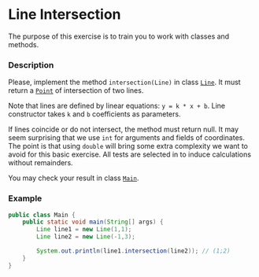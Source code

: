 # Line Intersection

The purpose of this exercise is to train you to work with classes and methods.

### Description

Please, implement the method `intersection(Line)` in class [`Line`](src/main/java/com/epam/rd/autotasks/intersection/Line.java).
It  must return a [`Point`](src/main/java/com/epam/rd/autotasks/intersection/Point.java) of intersection of two lines.

Note that lines are defined by linear equations: `y = k * x + b`.
Line constructor takes `k` and `b` coefficients as parameters.

If lines coincide or do not intersect, the method must return null.
It may seem surprising that we use `int` for arguments and fields of coordinates.
The point is that using `double` will bring some extra complexity we want to avoid for this basic exercise.
All tests are selected in to induce calculations without remainders.

You may check your result in class [`Main`](src/main/java/com/epam/rd/autotasks/intersection/Main.java).

### Example

```java
public class Main {
    public static void main(String[] args) {
        Line line1 = new Line(1,1);
        Line line2 = new Line(-1,3);

        System.out.println(line1.intersection(line2)); // (1;2)
    }
}
```

